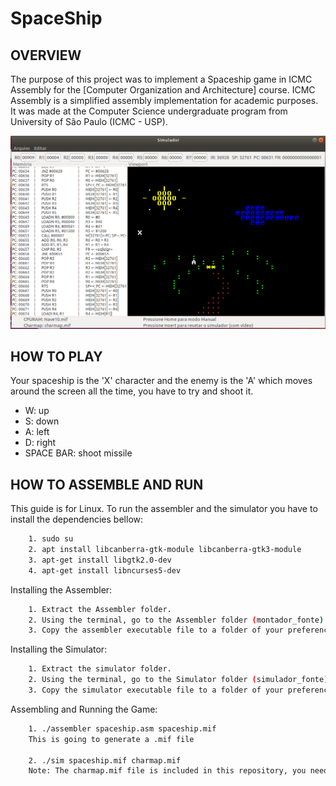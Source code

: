 # SpaceShip

OVERVIEW
--------------------------------------------------
The purpose of this project was to implement a Spaceship game in ICMC Assembly for the [Computer Organization and Architecture] course. ICMC Assembly is a simplified assembly implementation for academic purposes. It was made at the Computer Science undergraduate program from University of São Paulo (ICMC - USP).

![Screenshot 1](img/img1.png)

HOW TO PLAY
--------------------------------------------------
Your spaceship is the 'X' character and the enemy is the 'A' which moves around the screen all the time, you have to try and shoot it.

* W: up
* S: down
* A: left
* D: right
* SPACE BAR: shoot missile

HOW TO ASSEMBLE AND RUN
--------------------------------------------------
This guide is for Linux.
To run the assembler and the simulator you have to install the dependencies bellow:

```bash
	1. sudo su
	2. apt install libcanberra-gtk-module libcanberra-gtk3-module
	3. apt-get install libgtk2.0-dev
	4. apt-get install libncurses5-dev
```

Installing the Assembler:
```bash
	1. Extract the Assembler folder.
	2. Using the terminal, go to the Assembler folder (montador_fonte) and compile it through the command `gcc *.c -o assembler`
	3. Copy the assembler executable file to a folder of your preference.
```

Installing the Simulator:
```bash
	1. Extract the simulator folder.
	2. Using the terminal, go to the Simulator folder (simulador_fonte) and compile it through the command `sh compila.sh`
	3. Copy the simulator executable file to a folder of your preference.
```

Assembling and Running the Game:
```bash
	1. ./assembler spaceship.asm spaceship.mif
	This is going to generate a .mif file

	2. ./sim spaceship.mif charmap.mif
	Note: The charmap.mif file is included in this repository, you need to extract it.
```
